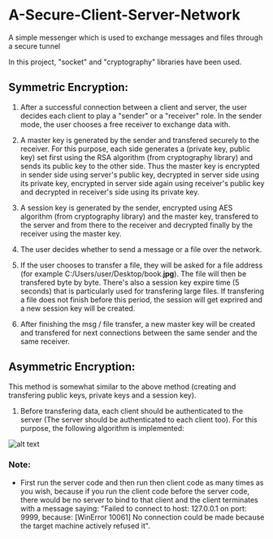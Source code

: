 # A-Secure-Client-Server-Network
A simple messenger which is used to exchange messages and files through a secure tunnel

In this project, "socket" and "cryptography" libraries have been used.

## Symmetric Encryption:
1. After a successful connection between a client and server, the user decides each client to play a "sender" or a "receiver" role. In the sender mode, the user chooses a free receiver to exchange data with.

2. A master key is generated by the sender and transfered securely to the receiver. For this purpose, each side generates a (private key, public key) set first using the RSA algorithm (from cryptography library) and sends its public key to the other side. Thus the master key is encrypted in sender side using server's public key, decrypted in server side using its private key, encrypted in server side again using receiver's public key and decrypted in receiver's side using its private key.  

3. A session key is generated by the sender, encrypted using AES algorithm (from cryptography library) and the master key, transfered to the server and from there to the receiver and decrypted finally by the receiver using the master key.

4. The user decides whether to send a message or a file over the network.

5. If the user chooses to transfer a file, they will be asked for a file address (for example C:/Users/user/Desktop/book.**jpg**). The file will then be transfered byte by byte. There's also a session key expire time (5 seconds) that is particularly used for transfering large files. If transfering a file does not finish before this period, the session will get exprired and a new session key will be created. 

6. After finishing the msg / file transfer, a new master key will be created and transfered for next connections between the same sender and the same receiver. 

## Asymmetric Encryption:
This method is somewhat similar to the above method (creating and transfering public keys, private keys and a session key). 

1. Before transfering data, each client should be authenticated to the server (The server should be authenticated to each client too). For this purpose, the following algorithm is implemented:

![alt text](https://user-images.githubusercontent.com/42779113/97398045-c376c500-18ff-11eb-97e8-cffd0720e79f.png)

### Note:
- First run the server code and then run then client code as many times as you wish, because if you run the client code before the server code, there would be no server to bind to that client and the client terminates with a message saying: "Failed to connect to host: 127.0.0.1 on port: 9999, because: [WinError 10061] No connection could be made because the target machine actively refused it".
